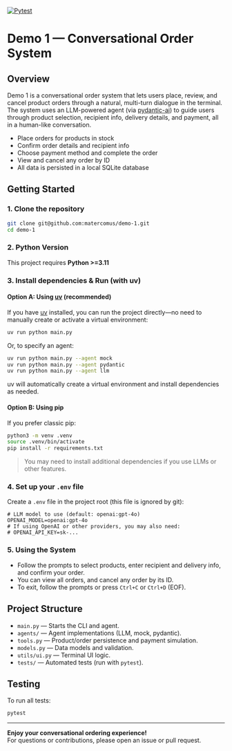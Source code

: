 [![Pytest](https://github.com/matercomus/demo-1/actions/workflows/pytest.yml/badge.svg?branch=master)](https://github.com/matercomus/demo-1/actions/workflows/pytest.yml)

# Demo 1 — Conversational Order System

## Overview

Demo 1 is a conversational order system that lets users place, review, and cancel product orders through a natural, multi-turn dialogue in the terminal. The system uses an LLM-powered agent (via [pydantic-ai](https://github.com/pydantic-ai/pydantic-ai)) to guide users through product selection, recipient info, delivery details, and payment, all in a human-like conversation.

- Place orders for products in stock
- Confirm order details and recipient info
- Choose payment method and complete the order
- View and cancel any order by ID
- All data is persisted in a local SQLite database

## Getting Started

### 1. Clone the repository

```bash
git clone git@github.com:matercomus/demo-1.git
cd demo-1
```

### 2. Python Version

This project requires **Python >=3.11**

### 3. Install dependencies & Run (with uv)

#### Option A: Using [uv](https://github.com/astral-sh/uv) (recommended)

If you have [uv](https://github.com/astral-sh/uv) installed, you can run the project directly—no need to manually create or activate a virtual environment:

```bash
uv run python main.py
```

Or, to specify an agent:

```bash
uv run python main.py --agent mock
uv run python main.py --agent pydantic
uv run python main.py --agent llm
```

uv will automatically create a virtual environment and install dependencies as needed.

#### Option B: Using pip

If you prefer classic pip:

```bash
python3 -m venv .venv
source .venv/bin/activate
pip install -r requirements.txt
```

> You may need to install additional dependencies if you use LLMs or other features.

### 4. Set up your `.env` file

Create a `.env` file in the project root (this file is ignored by git):

```
# LLM model to use (default: openai:gpt-4o)
OPENAI_MODEL=openai:gpt-4o
# If using OpenAI or other providers, you may also need:
# OPENAI_API_KEY=sk-...
```

### 5. Using the System

- Follow the prompts to select products, enter recipient and delivery info, and confirm your order.
- You can view all orders, and cancel any order by its ID.
- To exit, follow the prompts or press `Ctrl+C` or `Ctrl+D` (EOF).

## Project Structure

- `main.py` — Starts the CLI and agent.
- `agents/` — Agent implementations (LLM, mock, pydantic).
- `tools.py` — Product/order persistence and payment simulation.
- `models.py` — Data models and validation.
- `utils/ui.py` — Terminal UI logic.
- `tests/` — Automated tests (run with `pytest`).

## Testing

To run all tests:

```bash
pytest
```

---

**Enjoy your conversational ordering experience!**  
For questions or contributions, please open an issue or pull request.

